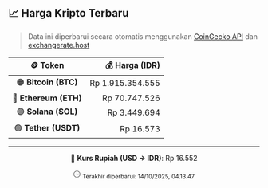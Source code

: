 

<!-- HARGA_KRIPTO -->
## 📈 Harga Kripto Terbaru

> Data ini diperbarui secara otomatis menggunakan [CoinGecko API](https://www.coingecko.com/) dan [exchangerate.host](https://exchangerate.host/)

<div align="center">

| 🪙 Token | 💰 Harga (IDR) |
|:------:|---------------:|
| 🟠 **Bitcoin (BTC)**   | Rp 1.915.354.555 |
| 🔵 **Ethereum (ETH)**  | Rp 70.747.526 |
| 🟣 **Solana (SOL)**    | Rp 3.449.694 |
| 🟢 **Tether (USDT)**   | Rp 16.573 |

---

💱 **Kurs Rupiah (USD → IDR)**: Rp 16.552

🕒 <sub>Terakhir diperbarui: 14/10/2025, 04.13.47</sub>

</div>
<!-- /HARGA_KRIPTO -->